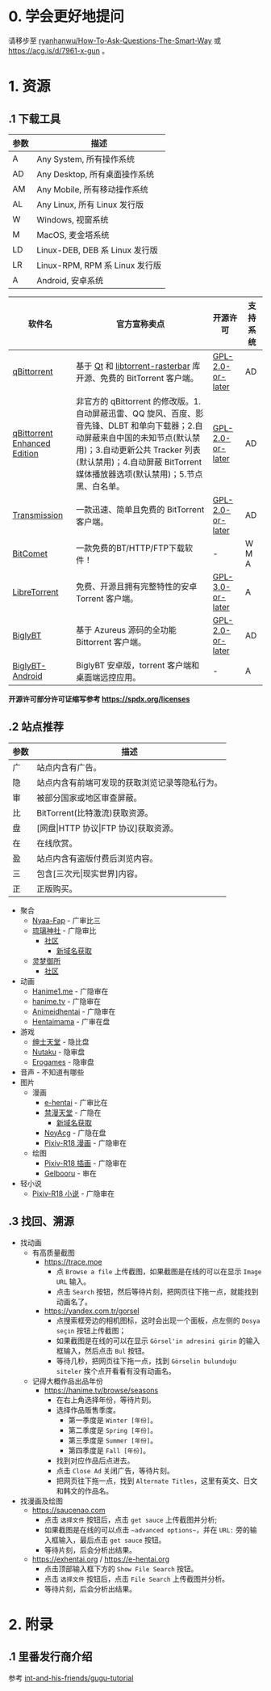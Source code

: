 # 0. 学会更好地提问

请移步至 [ryanhanwu/How-To-Ask-Questions-The-Smart-Way](https://github.com/ryanhanwu/How-To-Ask-Questions-The-Smart-Way) 或 https://acg.is/d/7961-x-gun 。

# 1. 资源

## .1 下载工具

参数 | 描述
| - | -
A | Any System, 所有操作系统
AD | Any Desktop, 所有桌面操作系统
AM | Any Mobile, 所有移动操作系统
AL | Any Linux, 所有 Linux 发行版
W | Windows, 视窗系统
M | MacOS, 麦金塔系统
LD | Linux-DEB, DEB 系 Linux 发行版
LR | Linux-RPM, RPM 系 Linux 发行版
A | Android, 安卓系统

软件名 | 官方宣称卖点 | 开源许可 | 支持系统
| - | - | - | -
[qBittorrent](https://sourceforge.net/projects/qbittorrent) | 基于 [Qt](https://www.qt.io/zh-cn) 和 [libtorrent-rasterbar](https://www.libtorrent.org/) 库开源、免费的 BitTorrent 客户端。 | [GPL-2.0-or-later](https://sourceforge.net/projects/qbittorrent) | AD
[qBittorrent Enhanced Edition](https://github.com/c0re100/qBittorrent-Enhanced-Edition) | 非官方的 qBittorrent 的修改版。1.自动屏蔽迅雷、QQ 旋风、百度、影音先锋、DLBT 和单向下载器；2.自动屏蔽来自中国的未知节点(默认禁用)；3.自动更新公共 Tracker 列表(默认禁用)；4.自动屏蔽 BitTorrent 媒体播放器选项(默认禁用)；5.节点黑、白名单。 | [GPL-2.0-or-later](https://github.com/c0re100/qBittorrent-Enhanced-Edition/blob/v4_4_x/COPYING) | AD
[Transmission](https://transmissionbt.com) | 一款迅速、简单且免费的 BitTorrent 客户端。 | [GPL-2.0-or-later](https://github.com/transmission/transmission/blob/main/COPYING) | AD
[BitComet](https://www.bitcomet.com/tw) | 一款免费的BT/HTTP/FTP下载软件！ | - | W M A
[LibreTorrent](https://github.com/proninyaroslav/libretorrent/releases) | 免费、开源且拥有完整特性的安卓 Torrent 客户端。 | [GPL-3.0-or-later](https://github.com/proninyaroslav/libretorrent/blob/master/LICENSE.md) | A
[BiglyBT](https://github.com/BiglySoftware/BiglyBT/releases) | 基于 Azureus 源码的全功能 Bittorrent 客户端。 | [GPL-2.0-or-later](https://github.com/BiglySoftware/BiglyBT/blob/master/LICENSE) | AD
[BiglyBT-Android](https://github.com/BiglySoftware/BiglyBT-Android/releases) | BiglyBT 安卓版，torrent 客户端和桌面端远控应用。 | - | A

**开源许可部分许可证缩写参考 https://spdx.org/licenses**


## .2 站点推荐

参数 | 描述
| - | -
广 | 站点内含有广告。
隐 | 站点内含有前端可发现的获取浏览记录等隐私行为。
审 | 被部分国家或地区审查屏蔽。
比 | BitTorrent(比特激流)获取资源。
盘 | [网盘\|HTTP 协议\|FTP 协议]获取资源。
在 | 在线欣赏。
盈 | 站点内含有盗版付费后浏览内容。
三 | 包含[三次元\|现实世界]内容。
正 | 正版购买。

- 聚合
  - [Nyaa-Fap](https://sukebei.nyaa.si) - 广审比三
  - [琉璃神社](https://hacg.cat/wp) - 广隐审比
    - [社区](https://hacg.cat/wp/bbs)
	  - [新域名获取](https://acg.gy)
  - [灵梦御所](https://blog.reimu.net)
    - [社区](https://acg.is)
- 动画
  - [Hanime1.me](https://hanime1.me) - 广隐审在
  - [hanime.tv](https://hanime.tv) - 广隐审在
  - [Animeidhentai](https://animeidhentai.com) - 广隐审在
  - [Hentaimama](https://hentaimama.io) - 广审在盘
- 游戏
  - [绅士天堂](https://www.aigalgame.com) - 隐比盘
  - [Nutaku](https://www.nutaku.net/zh) - 隐审盘
  - [Erogames](https://erogames.com/zh) - 隐审盘
- 音声 - 不知道有哪些
- 图片
  - 漫画
    - [e-hentai](https://e-hentai.org) - 广审比在
    - [禁漫天堂](https://18comic.vip) - 广隐在
  	  - [新域名获取](https://jmcomic.bet)
    - [NoyAcg](https://app.noy.asia) - 广隐在盘
    - [Pixiv-R18 漫画](https://www.pixiv.net/manga?r=1) - 广隐审在
  - 绘图
    - [Pixiv-R18 插画](https://www.pixiv.net/cate_r18.php) - 广隐审在
    - [Gelbooru](https://gelbooru.com) - 审在
- 轻小说
  - [Pixiv-R18 小说](https://www.pixiv.net/novel/cate_r18.php) - 广隐审在


## .3 找回、溯源

- 找动画
  - 有高质量截图
    - https://trace.moe
      - 点 `Browse a file` 上传截图，如果截图是在线的可以在显示 `Image URL` 输入。
      - 点击 `Search` 按钮，然后等待片刻，把网页往下拖一点，就能找到动画名了。
    - https://yandex.com.tr/gorsel
      - 点搜索框旁边的相机图标，这时会出现一个面板，点左侧的 `Dosya seçin` 按钮上传截图；
      - 如果截图是在线的可以在显示 `Görsel'in adresini girin` 的输入框输入，然后点击 `Bul` 按钮。
      - 等待几秒，把网页往下拖一点，找到 `Görselin bulunduğu siteler` 挨个点开看看有没有动画名。
  - 记得大概作品出品年份
    - https://hanime.tv/browse/seasons
      - 在右上角选择年份，等待片刻。
      - 选择作品贩售季度。
        - 第一季度是 `Winter [年份]`。
        - 第二季度是 `Spring [年份]`。
        - 第三季度是 `Summer [年份]`。
        - 第四季度是 `Fall [年份]`。
      - 找到对应作品后点进去。
      - 点击 `Close Ad` 关闭广告，等待片刻。
      - 把网页往下拖一点，找到  `Alternate Titles`，这里有英文、日文和韩文的作品名。
- 找漫画及绘图
  - https://saucenao.com
    - 点击 `选择文件` 按钮后，点击 `get sauce` 上传截图并分析;
    - 如果截图是在线的可以点击 `~advanced options~`，并在 `URL:` 旁的输入框输入，最后点击 `get sauce` 按钮。
    - 等待片刻，后会分析出结果。
  - https://exhentai.org / https://e-hentai.org
    - 点击顶部输入框下方的 `Show File Search` 按钮。
    - 点击 `选择文件` 按钮后，点击 `File Search` 上传截图并分析。
    - 等待片刻，后会分析出结果。


# 2. 附录

## .1 里番发行商介绍

参考 [int-and-his-friends/gugu-tutorial](https://github.com/int-and-his-friends/gugu-tutorial)